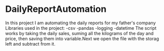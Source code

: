# DailyReportAutomation
In this project I am automating the daily reports for my father's company
Libraries used in the project:
-csv
-pandas
-logging
-datetime
The script works by taking the daily sales, suming all the kilograms of the day and price, then saving them into variable.Next we open the file with the storag left and subtract from it.
